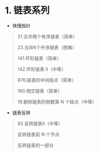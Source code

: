 # 1. 链表系列

- 快慢指针

> 21.合并两个有序链表（简单）
>
> 23.合并K个升序链表（困难）
>
> 141.环形链表（简单）
>
> 142.环形链表 II（中等）
> 
> 876.链表的中间结点（简单）
> 
> 160.相交链表（简单）
> 
> 19.删除链表的倒数第 N 个结点（中等）


- 链表反转
> 92.反转链表II（中等）
> 
> 反转链表前 N 个节点
>
> 反转链表的一部分